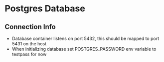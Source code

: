 # Postgres Database

## Connection Info

- Database container listens on port 5432, this should be mapped to port 5431 on the host
- When initializing database set POSTGRES_PASSWORD env variable to testpass for now
